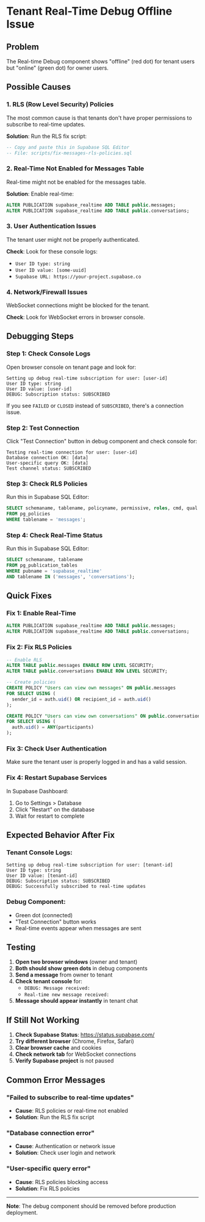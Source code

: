 # Tenant Real-Time Debug Offline Issue

## Problem

The Real-time Debug component shows "offline" (red dot) for tenant users but "online" (green dot) for owner users.

## Possible Causes

### 1. **RLS (Row Level Security) Policies**

The most common cause is that tenants don't have proper permissions to subscribe to real-time updates.

**Solution**: Run the RLS fix script:

```sql
-- Copy and paste this in Supabase SQL Editor
-- File: scripts/fix-messages-rls-policies.sql
```

### 2. **Real-Time Not Enabled for Messages Table**

Real-time might not be enabled for the messages table.

**Solution**: Enable real-time:

```sql
ALTER PUBLICATION supabase_realtime ADD TABLE public.messages;
ALTER PUBLICATION supabase_realtime ADD TABLE public.conversations;
```

### 3. **User Authentication Issues**

The tenant user might not be properly authenticated.

**Check**: Look for these console logs:

- `User ID type: string`
- `User ID value: [some-uuid]`
- `Supabase URL: https://your-project.supabase.co`

### 4. **Network/Firewall Issues**

WebSocket connections might be blocked for the tenant.

**Check**: Look for WebSocket errors in browser console.

## Debugging Steps

### Step 1: Check Console Logs

Open browser console on tenant page and look for:

```
Setting up debug real-time subscription for user: [user-id]
User ID type: string
User ID value: [user-id]
DEBUG: Subscription status: SUBSCRIBED
```

If you see `FAILED` or `CLOSED` instead of `SUBSCRIBED`, there's a connection issue.

### Step 2: Test Connection

Click "Test Connection" button in debug component and check console for:

```
Testing real-time connection for user: [user-id]
Database connection OK: [data]
User-specific query OK: [data]
Test channel status: SUBSCRIBED
```

### Step 3: Check RLS Policies

Run this in Supabase SQL Editor:

```sql
SELECT schemaname, tablename, policyname, permissive, roles, cmd, qual
FROM pg_policies
WHERE tablename = 'messages';
```

### Step 4: Check Real-Time Status

Run this in Supabase SQL Editor:

```sql
SELECT schemaname, tablename
FROM pg_publication_tables
WHERE pubname = 'supabase_realtime'
AND tablename IN ('messages', 'conversations');
```

## Quick Fixes

### Fix 1: Enable Real-Time

```sql
ALTER PUBLICATION supabase_realtime ADD TABLE public.messages;
ALTER PUBLICATION supabase_realtime ADD TABLE public.conversations;
```

### Fix 2: Fix RLS Policies

```sql
-- Enable RLS
ALTER TABLE public.messages ENABLE ROW LEVEL SECURITY;
ALTER TABLE public.conversations ENABLE ROW LEVEL SECURITY;

-- Create policies
CREATE POLICY "Users can view own messages" ON public.messages
FOR SELECT USING (
  sender_id = auth.uid() OR recipient_id = auth.uid()
);

CREATE POLICY "Users can view own conversations" ON public.conversations
FOR SELECT USING (
  auth.uid() = ANY(participants)
);
```

### Fix 3: Check User Authentication

Make sure the tenant user is properly logged in and has a valid session.

### Fix 4: Restart Supabase Services

In Supabase Dashboard:

1. Go to Settings > Database
2. Click "Restart" on the database
3. Wait for restart to complete

## Expected Behavior After Fix

### Tenant Console Logs:

```
Setting up debug real-time subscription for user: [tenant-id]
User ID type: string
User ID value: [tenant-id]
DEBUG: Subscription status: SUBSCRIBED
DEBUG: Successfully subscribed to real-time updates
```

### Debug Component:

- Green dot (connected)
- "Test Connection" button works
- Real-time events appear when messages are sent

## Testing

1. **Open two browser windows** (owner and tenant)
2. **Both should show green dots** in debug components
3. **Send a message** from owner to tenant
4. **Check tenant console** for:
   - `DEBUG: Message received:`
   - `Real-time new message received:`
5. **Message should appear instantly** in tenant chat

## If Still Not Working

1. **Check Supabase Status**: https://status.supabase.com/
2. **Try different browser** (Chrome, Firefox, Safari)
3. **Clear browser cache** and cookies
4. **Check network tab** for WebSocket connections
5. **Verify Supabase project** is not paused

## Common Error Messages

### "Failed to subscribe to real-time updates"

- **Cause**: RLS policies or real-time not enabled
- **Solution**: Run the RLS fix script

### "Database connection error"

- **Cause**: Authentication or network issue
- **Solution**: Check user login and network

### "User-specific query error"

- **Cause**: RLS policies blocking access
- **Solution**: Fix RLS policies

---

**Note**: The debug component should be removed before production deployment.
